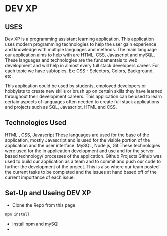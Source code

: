 # DEV XP


## USES

Dev XP is a programming assistant learning application. This application uses modern programming technologies to help the user gain experience and knowledge with multiple languages and methods. The main language our application aims to help with are HTML, CSS, Javascript and mySQL. These languages and technologies are the fundamentals to web development and will help in almost every full stack developers career. 
For each topic we have subtopics, Ex: CSS - Selectors, Colors, Background, etc.


This application could be used by students, employed developers or hobbyists to create new skills or brush up on certain skills they have learned throughout their development careers. 
This application can be used to learn certain aspects of languages often needed to create full stack applications and projects such as SQL, Javascript, HTML and CSS.


## Technologies Used 

HTML , CSS, Javascript
These languages are used for the base of the application, mostly Javascript and is used for the visible portion of the application and the user interface. 
MySQL, Node.js, Git 
These technologies were used for the in application development and use and for the server based technology/ processes of the application. 
Github Projects
Github was used to build our application as a team and to commit and push our code to further the development of the project. This is also where our team posted the current tasks to be completed and the issues at hand based off of the current importance of each issue. 



## Set-Up and Useing DEV XP

- Clone the Repo from this page 
```bash
npm install
```
- install npm and mySQl 
- 
